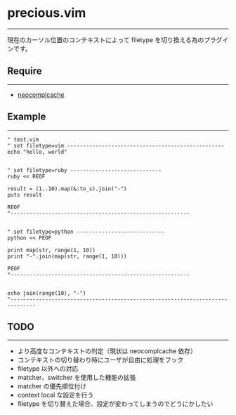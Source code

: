 # precious.vim
-------------

現在のカーソル位置のコンテキストによって filetype を切り換える為のプラグインです。


## Require
----------

* [neocomplcache](https://github.com/Shougo/neocomplcache.vim)


## Example
----------

```vim
" test.vim
" set filetype=vim --------------------------------------------------
echo "hello, world"


" set filetype=ruby -----------------------------
ruby << REOF

result = (1..10).map(&:to_s).join("-")
puts result

REOF
"---------------------------------------------------------


" set filetype=python ----------------------------
python << PEOF

print map(str, range(1, 10))
print "-".join(map(str, range(1, 10)))

PEOF
"---------------------------------------------------------


echo join(range(10), "-")
"------------------------------------------------------------------------------
```

## TODO
-------

* より高度なコンテキストの判定（現状は neocomplcache 依存）
* コンテキストの切り替わり時にユーザが自由に処理をフック
* filetype 以外への対応
* matcher、switcher を使用した機能の拡張
* matcher の優先順位付け
* context local な設定を行う
* filetype を切り替えた場合、設定が変わってしまうのでどうにかしたい



